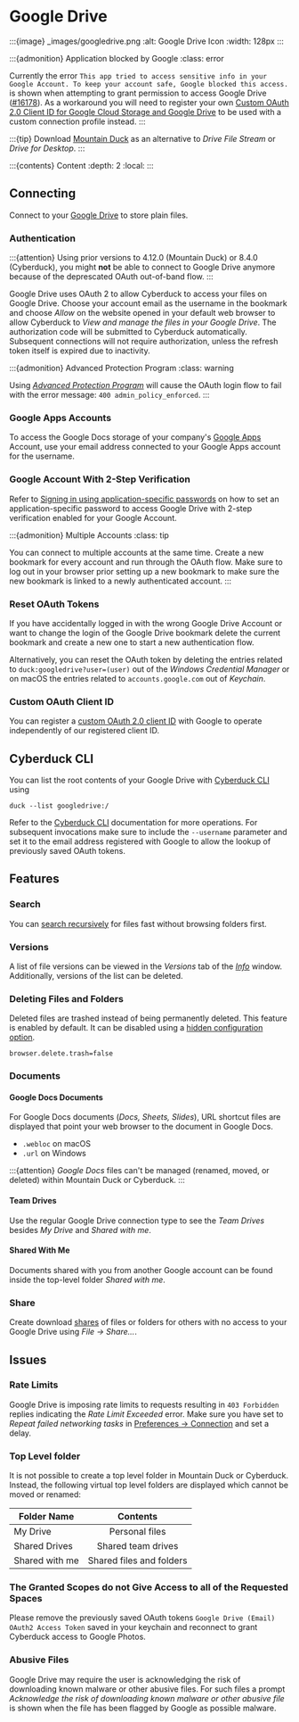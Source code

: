 Google Drive
====

:::{image} _images/googledrive.png
:alt: Google Drive Icon
:width: 128px
:::

:::{admonition} Application blocked by Google
:class: error

Currently the error `This app tried to access sensitive info in your Google Account. To keep your account safe, Google blocked this access.` is shown when attempting to grant permission to access Google Drive ([#16178](https://github.com/iterate-ch/cyberduck/issues/16178)). As a workaround you will need to register your own [Custom OAuth 2.0 Client ID for Google Cloud Storage and Google Drive](https://docs.cyberduck.io/protocols/profiles/google_client_id/) to be used with a custom connection profile instead.
:::

:::{tip}
Download [Mountain Duck](https://mountainduck.io/) as an alternative to *Drive File Stream* or *Drive for Desktop*.
:::

:::{contents} Content
:depth: 2
:local:
:::

## Connecting

Connect to your [Google Drive](http://drive.google.com/) to store plain files.

### Authentication

:::{attention}
Using prior versions to 4.12.0 (Mountain Duck) or 8.4.0 (Cyberduck), you might **not** be able to connect to Google Drive anymore because of the deprescated OAuth out-of-band flow.
:::

Google Drive uses OAuth 2 to allow Cyberduck to access your files on Google Drive. Choose your account email as the username in the bookmark and choose *Allow* on the website opened in your default web browser to allow Cyberduck to *View and manage the files in your Google Drive*. The authorization code will be submitted to Cyberduck automatically. Subsequent connections will not require authorization, unless the refresh token itself is expired due to inactivity.

:::{admonition} Advanced Protection Program
:class: warning

Using *[Advanced Protection Program](https://support.google.com/accounts/answer/7539956#non-goog_apps&zippy=%2Ccan-i-use-non-google-apps-services-or-apps-script-with-advanced-protection)* will cause the OAuth login flow to fail with the error message: `400 admin_policy_enforced`.
:::

### Google Apps Accounts

To access the Google Docs storage of your company's [Google Apps](https://workspace.google.com/features/) Account, use your email address connected to your Google Apps account for the username.

### Google Account With 2-Step Verification

Refer to [Signing in using application-specific passwords](http://support.google.com/accounts/bin/answer.py?answer=185833) on how to set an application-specific password to access Google Drive with 2-step verification enabled for your Google Account.

:::{admonition} Multiple Accounts
:class: tip

You can connect to multiple accounts at the same time. Create a new bookmark for every account and run through the OAuth flow. Make sure to log out in your browser prior setting up a new bookmark to make sure the new bookmark is linked to a newly authenticated account.
:::

### Reset OAuth Tokens

If you have accidentally logged in with the wrong Google Drive Account or want to change the login of the Google Drive bookmark delete the current bookmark and create a new one to start a new authentication flow.

Alternatively, you can reset the OAuth token by deleting the entries related to `duck:googledrive?user=(user)` out of the *Windows Credential Manager* or on macOS the entries related to `accounts.google.com` out of *Keychain*.

### Custom OAuth Client ID

You can register a [custom OAuth 2.0 client ID](profiles/google_client_id.md) with Google to operate independently of our registered client ID.

## Cyberduck CLI
You can list the root contents of your Google Drive with [Cyberduck CLI](https://duck.sh/) using

```
duck --list googledrive:/
```

Refer to the [Cyberduck CLI](../cli/index.md) documentation for more operations. For subsequent invocations make sure to include the `--username` parameter and set it to the email address registered with Google to allow the lookup of previously saved OAuth tokens.

## Features

### Search

You can [search recursively](../cyberduck/browser.md#filter-and-search) for files fast without browsing folders first.

### Versions

A list of file versions can be viewed in the *Versions* tab of the *[Info](../cyberduck/info.md#versions)* window. Additionally, versions of the list can be deleted.

### Deleting Files and Folders

Deleted files are trashed instead of being permanently deleted. This feature is enabled by default. It can be disabled using a [hidden configuration option](../tutorials/hidden_properties.md).

```
browser.delete.trash=false
```

### Documents

#### Google Docs Documents

For Google Docs documents (*Docs, Sheets, Slides*), URL shortcut files are displayed that point your web browser to the document in Google Docs.

- `.webloc` on macOS
- `.url` on Windows

:::{attention}
*Google Docs* files can't be managed (renamed, moved, or deleted) within Mountain Duck or Cyberduck. 
:::

#### Team Drives

Use the regular Google Drive connection type to see the *Team Drives* besides *My Drive* and *Shared with me*.

#### Shared With Me

Documents shared with you from another Google account can be found inside the top-level folder *Shared with me*.

### Share

Create download [shares](../cyberduck/share.md#google-drive) of files or folders for others with no access to your Google Drive using *File → Share...*.

## Issues

### Rate Limits

Google Drive is imposing rate limits to requests resulting in `403 Forbidden` replies indicating the *Rate Limit Exceeded* error. Make sure you have set to *Repeat failed networking tasks* in [Preferences → Connection](../cyberduck/connection.md#repeat-failed-networking-tasks) and set a delay.

### Top Level folder

It is not possible to create a top level folder in Mountain Duck or Cyberduck. Instead, the following virtual top level folders are displayed which cannot be moved or renamed:

| Folder Name    |         Contents         |
|----------------|:------------------------:|
| My Drive       |      Personal files      |
| Shared Drives  |    Shared team drives    |
| Shared with me | Shared files and folders |

### The Granted Scopes do not Give Access to all of the Requested Spaces

Please remove the previously saved OAuth tokens `Google Drive (Email) OAuth2 Access Token` saved in your keychain and reconnect to grant Cyberduck access to Google Photos.

### Abusive Files

Google Drive may require the user is acknowledging the risk of downloading known malware or other abusive files. For such files a prompt *Acknowledge the risk of downloading known malware or other abusive file* is shown when the file has been flagged by Google as possible malware.


